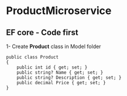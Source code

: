 # ProductMicroservice
## EF core - Code first
1- Create **Product** class in Model folder

```
public class Product
{
    public int id { get; set; }
    public string? Name { get; set; }
    public string? Description { get; set; }
    public decimal Price { get; set; }
}
```
